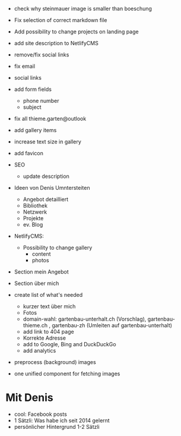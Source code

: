 - check why steinmauer image is smaller than boeschung
- Fix selection of correct markdown file
- Add possibility to change projects on landing page
- add site description to NetlifyCMS
- remove/fix social links
- fix email
- social links
- add form fields
  - phone number
  - subject
- fix all thieme.garten@outlook
- add gallery items
- increase text size in gallery
- add favicon
- SEO
  - update description
- Ideen von Denis Umntersteiten

  - Angebot detailliert
  - Bibliothek
  - Netzwerk
  - Projekte
  - ev. Blog

- NetlifyCMS:
  - Possibility to change gallery
    - content
    - photos
- Section mein Angebot
- Section über mich
- create list of what's needed
  - kurzer text über mich
  - Fotos
  - domain-wahl: gartenbau-unterhalt.ch (Vorschlag), gartenbau-thieme.ch , gartenbau-zh (Umleiten auf gartenbau-unterhalt)
  - add link to 404 page
  - Korrekte Adresse
  - add to Google, Bing and DuckDuckGo
  - add analytics
- preprocess (background) images
- one unified component for fetching images

# Mit Denis

- cool: Facebook posts
- 1 Sätzli: Was habe ich seit 2014 gelernt
- persönlicher Hintergrund 1-2 Sätzli
